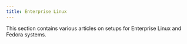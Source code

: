 ```yaml
---
title: Enterprise Linux
---
```


This section contains various articles on setups for Enterprise Linux and Fedora systems.

